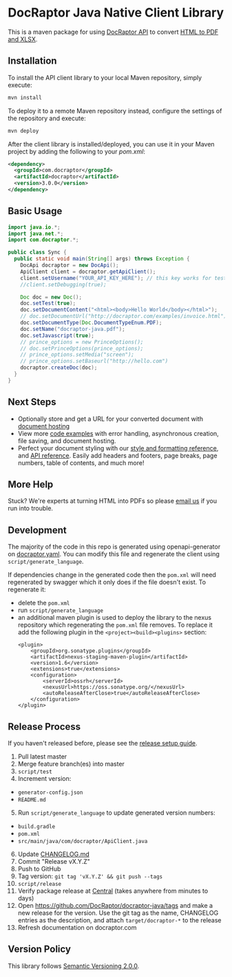# DocRaptor Java Native Client Library

This is a maven package for using [DocRaptor API](https://docraptor.com/documentation) to convert [HTML to PDF and XLSX](https://docraptor.com).


## Installation

To install the API client library to your local Maven repository, simply execute:

```bash
mvn install
```

To deploy it to a remote Maven repository instead, configure the settings of the repository and execute:

```bash
mvn deploy
```

After the client library is installed/deployed, you can use it in your Maven project by adding the following to your *pom.xml*:

```xml
<dependency>
  <groupId>com.docraptor</groupId>
  <artifactId>docraptor</artifactId>
  <version>3.0.0</version>
</dependency>
```


## Basic Usage

```java
import java.io.*;
import java.net.*;
import com.docraptor.*;

public class Sync {
  public static void main(String[] args) throws Exception {
    DocApi docraptor = new DocApi();
    ApiClient client = docraptor.getApiClient();
    client.setUsername("YOUR_API_KEY_HERE"); // this key works for test documents
    //client.setDebugging(true);

    Doc doc = new Doc();
    doc.setTest(true);                                                   // test documents are free but watermarked
    doc.setDocumentContent("<html><body>Hello World</body></html>");     // supply content directly
    // doc.setDocumentUrl("http://docraptor.com/examples/invoice.html"); // or use a url
    doc.setDocumentType(Doc.DocumentTypeEnum.PDF);                       // PDF or XLS or XLSX
    doc.setName("docraptor-java.pdf");                                   // help you find a document later
    doc.setJavascript(true);                                             // enable JavaScript processing
    // prince_options = new PrinceOptions();
    // doc.setPrinceOptions(prince_options);
    // prince_options.setMedia("screen");                                // use screen styles instead of print styles
    // prince_options.setBaseurl("http://hello.com")                     // pretend URL when using document_content
    docraptor.createDoc(doc);
  }
}
```
## Next Steps

- Optionally store and get a URL for your converted document with [document hosting](https://docraptor.com/document-hosting)
- View more [code examples](examples) with error handling, asynchronous creation, file saving, and document hosting.
- Perfect your document styling with our [style and formatting reference](https://docraptor.com/documentation/style), and [API reference](https://docraptor.com/documentation/api). Easily add headers and footers, page breaks, page numbers, table of contents, and much more!

## More Help

Stuck? We're experts at turning HTML into PDFs so please [email us](mailto:support@docraptor.com) if you run into trouble.


## Development

The majority of the code in this repo is generated using openapi-generator on [docraptor.yaml](docraptor.yaml). You can modify this file and regenerate the client using `script/generate_language`.

If dependencies change in the generated code then the `pom.xml` will need regenerated by swagger which it only does if the file doesn't exist. To regenerate it: 
* delete the `pom.xml`
* run `script/generate_language`
* an additional maven plugin is used to deploy the library to the nexus repository which regenerating the `pom.xml` file removes. To replace it add the following plugin in the `<project><build><plugins>` section:
  ```
  <plugin>
      <groupId>org.sonatype.plugins</groupId>
      <artifactId>nexus-staging-maven-plugin</artifactId>
      <version>1.6</version>
      <extensions>true</extensions>
      <configuration>
          <serverId>ossrh</serverId>
          <nexusUrl>https://oss.sonatype.org/</nexusUrl>
          <autoReleaseAfterClose>true</autoReleaseAfterClose>
      </configuration>
  </plugin>
  ```


## Release Process

If you haven't released before, please see the [release setup guide](RELEASE_SETUP.md). 

1. Pull latest master
2. Merge feature branch(es) into master
3. `script/test`
4. Increment version:
  - `generator-config.json`
  - `README.md`
5. Run `script/generate_language` to update generated version numbers:
  - `build.gradle`
  - `pom.xml`
  - `src/main/java/com/docraptor/ApiClient.java`
6. Update [CHANGELOG.md](CHANGELOG.md)
7. Commit "Release vX.Y.Z"
8. Push to GitHub
9. Tag version: `git tag 'vX.Y.Z' && git push --tags`
10. `script/release`
11. Verify package release at [Central](http://search.maven.org/#search%7Cgav%7C1%7Cg%3A%22com.docraptor%22%20AND%20a%3A%22docraptor%22)  (takes anywhere from minutes to days)
12. Open https://github.com/DocRaptor/docraptor-java/tags and make a new release for the version. Use the git tag as the name, CHANGELOG entries as the description, and attach `target/docraptor-*` to the release
13. Refresh documentation on docraptor.com


## Version Policy

This library follows [Semantic Versioning 2.0.0](http://semver.org).
